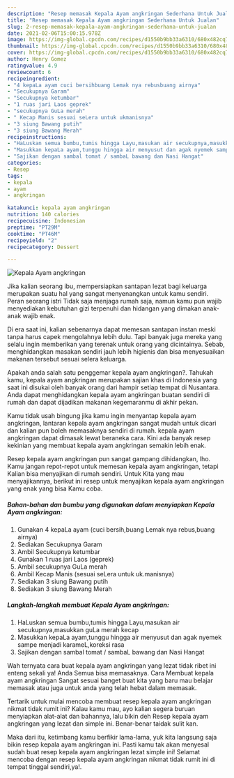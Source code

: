 ```yaml
---
description: "Resep memasak Kepala Ayam angkringan Sederhana Untuk Jualan"
title: "Resep memasak Kepala Ayam angkringan Sederhana Untuk Jualan"
slug: 2-resep-memasak-kepala-ayam-angkringan-sederhana-untuk-jualan
date: 2021-02-06T15:00:15.978Z
image: https://img-global.cpcdn.com/recipes/d1550b9bb33a6310/680x482cq70/kepala-ayam-angkringan-foto-resep-utama.jpg
thumbnail: https://img-global.cpcdn.com/recipes/d1550b9bb33a6310/680x482cq70/kepala-ayam-angkringan-foto-resep-utama.jpg
cover: https://img-global.cpcdn.com/recipes/d1550b9bb33a6310/680x482cq70/kepala-ayam-angkringan-foto-resep-utama.jpg
author: Henry Gomez
ratingvalue: 4.9
reviewcount: 6
recipeingredient:
- "4 kepaLa ayam cuci bersihbuang Lemak nya rebusbuang airnya"
- "Secukupnya Garam"
- "Secukupnya ketumbar"
- "1 ruas jari Laos geprek"
- "secukupnya GuLa merah"
- " Kecap Manis sesuai seLera untuk ukmanisnya"
- "3 siung Bawang putih"
- "3 siung Bawang Merah"
recipeinstructions:
- "HaLuskan semua bumbu,tumis hingga Layu,masukan air secukupnya,masukkan guLa merah kecap"
- "Masukkan kepaLa ayam,tunggu hingga air menyusut dan agak nyemek sampe menjadi karameL,koreksi rasa"
- "Sajikan dengan sambal tomat / sambaL bawang dan Nasi Hangat"
categories:
- Resep
tags:
- kepala
- ayam
- angkringan

katakunci: kepala ayam angkringan 
nutrition: 140 calories
recipecuisine: Indonesian
preptime: "PT29M"
cooktime: "PT46M"
recipeyield: "2"
recipecategory: Dessert

---
```



![Kepala Ayam angkringan](https://img-global.cpcdn.com/recipes/d1550b9bb33a6310/680x482cq70/kepala-ayam-angkringan-foto-resep-utama.jpg)

Jika kalian seorang ibu, mempersiapkan santapan lezat bagi keluarga merupakan suatu hal yang sangat menyenangkan untuk kamu sendiri. Peran seorang istri Tidak saja menjaga rumah saja, namun kamu pun wajib menyediakan kebutuhan gizi terpenuhi dan hidangan yang dimakan anak-anak wajib enak.

Di era  saat ini, kalian sebenarnya dapat memesan santapan instan meski tanpa harus capek mengolahnya lebih dulu. Tapi banyak juga mereka yang selalu ingin memberikan yang terenak untuk orang yang dicintainya. Sebab, menghidangkan masakan sendiri jauh lebih higienis dan bisa menyesuaikan makanan tersebut sesuai selera keluarga. 



Apakah anda salah satu penggemar kepala ayam angkringan?. Tahukah kamu, kepala ayam angkringan merupakan sajian khas di Indonesia yang saat ini disukai oleh banyak orang dari hampir setiap tempat di Nusantara. Anda dapat menghidangkan kepala ayam angkringan buatan sendiri di rumah dan dapat dijadikan makanan kegemaranmu di akhir pekan.

Kamu tidak usah bingung jika kamu ingin menyantap kepala ayam angkringan, lantaran kepala ayam angkringan sangat mudah untuk dicari dan kalian pun boleh memasaknya sendiri di rumah. kepala ayam angkringan dapat dimasak lewat beraneka cara. Kini ada banyak resep kekinian yang membuat kepala ayam angkringan semakin lebih enak.

Resep kepala ayam angkringan pun sangat gampang dihidangkan, lho. Kamu jangan repot-repot untuk memesan kepala ayam angkringan, tetapi Kalian bisa menyajikan di rumah sendiri. Untuk Kita yang mau menyajikannya, berikut ini resep untuk menyajikan kepala ayam angkringan yang enak yang bisa Kamu coba.

<!--inarticleads1-->

##### Bahan-bahan dan bumbu yang digunakan dalam menyiapkan Kepala Ayam angkringan:

1. Gunakan 4 kepaLa ayam (cuci bersih,buang Lemak nya rebus,buang airnya)
1. Sediakan Secukupnya Garam
1. Ambil Secukupnya ketumbar
1. Gunakan 1 ruas jari Laos (geprek)
1. Ambil secukupnya GuLa merah
1. Ambil  Kecap Manis (sesuai seLera untuk uk.manisnya)
1. Sediakan 3 siung Bawang putih
1. Sediakan 3 siung Bawang Merah




<!--inarticleads2-->

##### Langkah-langkah membuat Kepala Ayam angkringan:

1. HaLuskan semua bumbu,tumis hingga Layu,masukan air secukupnya,masukkan guLa merah kecap
1. Masukkan kepaLa ayam,tunggu hingga air menyusut dan agak nyemek sampe menjadi karameL,koreksi rasa
1. Sajikan dengan sambal tomat / sambaL bawang dan Nasi Hangat




Wah ternyata cara buat kepala ayam angkringan yang lezat tidak ribet ini enteng sekali ya! Anda Semua bisa memasaknya. Cara Membuat kepala ayam angkringan Sangat sesuai banget buat kita yang baru mau belajar memasak atau juga untuk anda yang telah hebat dalam memasak.

Tertarik untuk mulai mencoba membuat resep kepala ayam angkringan nikmat tidak rumit ini? Kalau kamu mau, ayo kalian segera buruan menyiapkan alat-alat dan bahannya, lalu bikin deh Resep kepala ayam angkringan yang lezat dan simple ini. Benar-benar taidak sulit kan. 

Maka dari itu, ketimbang kamu berfikir lama-lama, yuk kita langsung saja bikin resep kepala ayam angkringan ini. Pasti kamu tak akan menyesal sudah buat resep kepala ayam angkringan lezat simple ini! Selamat mencoba dengan resep kepala ayam angkringan nikmat tidak rumit ini di tempat tinggal sendiri,ya!.

